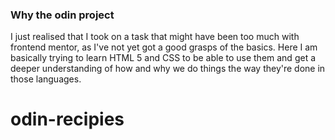 ### Why the odin project

I just realised that I took on a task that might have been too much with frontend mentor, as I've not yet got a good grasps of the basics.
Here I am basically trying to learn HTML 5 and CSS to be able to use them and get a deeper understanding of how and why we do things the way they're done in those languages.
# odin-recipies
